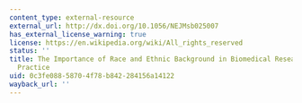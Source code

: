 ```yaml
---
content_type: external-resource
external_url: http://dx.doi.org/10.1056/NEJMsb025007
has_external_license_warning: true
license: https://en.wikipedia.org/wiki/All_rights_reserved
status: ''
title: The Importance of Race and Ethnic Background in Biomedical Research and Clinical
  Practice
uid: 0c3fe088-5870-4f78-b842-284156a14122
wayback_url: ''
---
```

